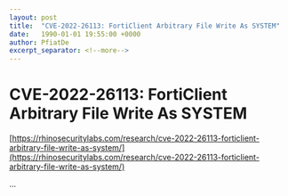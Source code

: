 ```yaml
---
layout: post
title:  "CVE-2022-26113: FortiClient Arbitrary File Write As SYSTEM"
date:   1990-01-01 19:55:00 +0000
author: PfiatDe
excerpt_separator: <!--more-->
---
```


# CVE-2022-26113: FortiClient Arbitrary File Write As SYSTEM

[https://rhinosecuritylabs.com/research/cve-2022-26113-forticlient-arbitrary-file-write-as-system/](https://rhinosecuritylabs.com/research/cve-2022-26113-forticlient-arbitrary-file-write-as-system/)

...
<!--more-->
